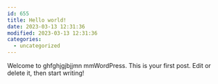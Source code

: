 ```yaml
---
id: 655
title: Hello world!
date: 2023-03-13 12:31:36
modified: 2023-03-13 12:31:36
categories:
  - uncategorized
---
```



<!-- wp:paragraph -->
<p>Welcome to ghfghjgjbjjmn mmWordPress. This is your first post. Edit or delete it, then start writing!</p>
<!-- /wp:paragraph -->